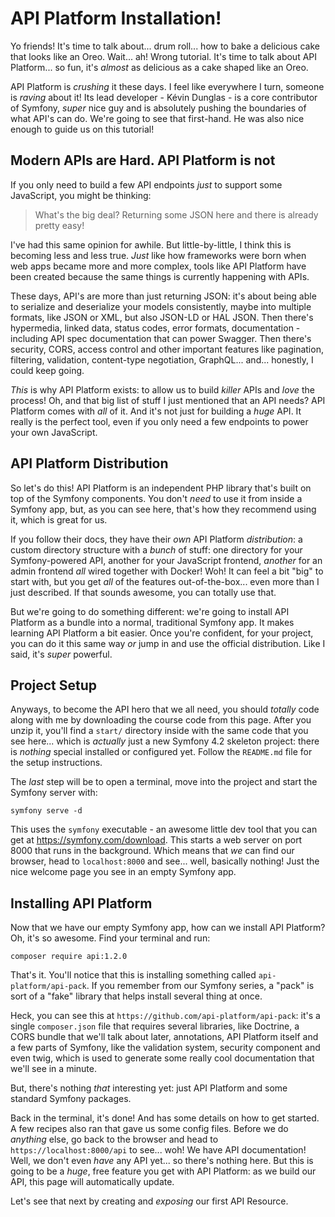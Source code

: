 # API Platform Installation!

Yo friends! It's time to talk about... drum roll... how to bake a delicious cake
that looks like an Oreo. Wait... ah! Wrong tutorial. It's time to talk about
API Platform... so fun, it's *almost* as delicious as a cake shaped like an Oreo.

API Platform is *crushing* it these days. I feel like everywhere I turn, someone
is *raving* about it! Its lead developer - Kévin Dunglas - is a core contributor
of Symfony, *super* nice guy and is absolutely pushing the boundaries of what API's
can do. We're going to see that first-hand. He was also nice enough to guide us
on this tutorial!

## Modern APIs are Hard. API Platform is not

If you only need to build a few API endpoints *just* to support some JavaScript,
you might be thinking:

> What's the big deal? Returning some JSON here and there is already pretty easy!

I've had this same opinion for awhile. But little-by-little, I think this is
becoming less and less true. *Just* like how frameworks were born when web
apps became more and more complex, tools like API Platform have been created
because the same things is currently happening with APIs.

These days, API's are more than just returning JSON: it's about being able to
serialize and deserialize your models consistently, maybe into multiple formats,
like JSON or XML, but also JSON-LD or HAL JSON. Then there's hypermedia, linked
data, status codes, error formats, documentation - including API spec
documentation that can power Swagger. Then there's security, CORS, access control
and other important features like pagination, filtering, validation,
content-type negotiation, GraphQL... and... honestly, I could keep going.

*This* is why API Platform exists: to allow us to build *killer* APIs and *love*
the process! Oh, and that big list of stuff I just mentioned that an API needs?
API Platform comes with *all* of it. And it's not just for building a *huge* API.
It really is the perfect tool, even if you only need a few endpoints to power your
own JavaScript.

## API Platform Distribution

So let's do this! API Platform is an independent PHP library that's built on top
of the Symfony components. You don't *need* to use it from inside a Symfony app,
but, as you can see here, that's how they recommend using it, which is great for us.

If you follow their docs, they have their *own* API Platform *distribution*: a
custom directory structure with a *bunch* of stuff: one directory for your
Symfony-powered API, another for your JavaScript frontend, *another* for an
admin frontend *all* wired together with Docker! Woh! It can feel a bit "big" to
start with, but you get *all* of the features out-of-the-box... even more than
I just described. If that sounds awesome, you can totally use that.

But we're going to do something different: we're going to install API Platform as
a bundle into a normal, traditional Symfony app. It makes learning API Platform a
bit easier. Once you're confident, for your project, you can do it this same way
*or* jump in and use the official distribution. Like I said, it's *super* powerful.

## Project Setup

Anyways, to become the API hero that we all need, you should *totally* code along
with me by downloading the course code from this page. After you unzip it, you'll
find a `start/` directory inside with the same code that you see here... which is
*actually* just a new Symfony 4.2 skeleton project: there is *nothing* special
installed or configured yet. Follow the `README.md` file for the setup instructions.

The *last* step will be to open a terminal, move into the project and start the
Symfony server with:

```terminal
symfony serve -d
```

This uses the `symfony` executable - an awesome little dev tool that you can
get at https://symfony.com/download. This starts a web server on port 8000
that runs in the background. Which means that *we* can find our browser, head to
`localhost:8000` and see... well, basically nothing! Just the nice welcome page
you see in an empty Symfony app.

## Installing API Platform

Now that we have our empty Symfony app, how can we install API Platform? Oh,
it's so awesome. Find your terminal and run:

```terminal
composer require api:1.2.0
```

That's it. You'll notice that this is installing something called
`api-platform/api-pack`. If you remember from our Symfony series, a "pack" is sort
of a "fake" library that helps install several thing at once.

Heck, you can see this at `https://github.com/api-platform/api-pack`: it's a single
`composer.json` file that requires several libraries, like Doctrine, a CORS
bundle that we'll talk about later, annotations, API Platform itself and a few
parts of Symfony, like the validation system, security component and even twig,
which is used to generate some really cool documentation that we'll see in a minute.

But, there's nothing *that* interesting yet: just API Platform and some standard
Symfony packages.

Back in the terminal, it's done! And has some details on how to get started. A
few recipes also ran that gave us some config files.
Before we do *anything* else, go back to the browser and head to
`https://localhost:8000/api` to see... woh! We have API documentation! Well, we
don't even *have* any API yet... so there's nothing here. But this is going to be
a *huge*, free feature you get with API Platform: as we build our API, this page
will automatically update.

Let's see that next by creating and *exposing* our first API Resource.
